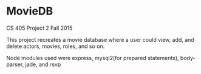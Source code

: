 # MovieDB
CS 405 Project 2 Fall 2015

This project recreates a movie database where a user could view, add, and delete actors, movies, roles, and so on.

Node modules used were express, mysql2(for prepared statements), body-parser, jade, and rsvp
